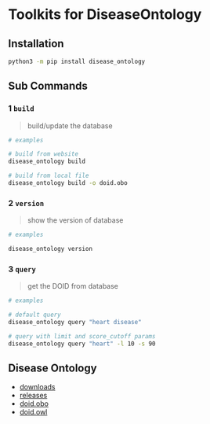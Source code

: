 
# Toolkits for DiseaseOntology

## Installation
```bash
python3 -m pip install disease_ontology
```

## Sub Commands
### 1 `build`
> build/update the database
```bash
# examples

# build from website
disease_ontology build

# build from local file
disease_ontology build -o doid.obo
```

### 2 `version`
> show the version of database
```bash
# examples

disease_ontology version
```

### 3 `query`
> get the DOID from database
```bash
# examples

# default query
disease_ontology query "heart disease"

# query with limit and score_cutoff params
disease_ontology query "heart" -l 10 -s 90
```


## Disease Ontology
- [downloads](https://disease-ontology.org/downloads/)
- [releases](https://github.com/DiseaseOntology/HumanDiseaseOntology/tree/main/src/ontology/releases)
- [doid.obo](https://raw.githubusercontent.com/DiseaseOntology/HumanDiseaseOntology/main/src/ontology/doid.obo)
- [doid.owl](https://raw.githubusercontent.com/DiseaseOntology/HumanDiseaseOntology/main/src/ontology/doid.owl)

